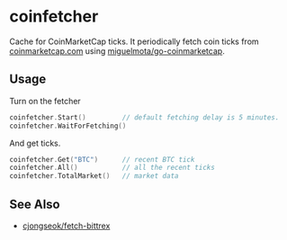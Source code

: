 coinfetcher
===
Cache for CoinMarketCap ticks.
It periodically fetch coin ticks from [coinmarketcap.com](https://coinmarketcap.com/api) using [miguelmota/go-coinmarketcap](https://github.com/miguelmota/go-coinmarketcap).

Usage
---
Turn on the fetcher
```go
coinfetcher.Start()         // default fetching delay is 5 minutes.
coinfetcher.WaitForFetching()
```
And get ticks.
```go
coinfetcher.Get("BTC")      // recent BTC tick
coinfetcher.All()           // all the recent ticks
coinfetcher.TotalMarket()   // market data

```

See Also
---
* [cjongseok/fetch-bittrex](https://github.com/cjongseok/fetch-bittrex)
